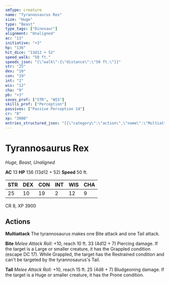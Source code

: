 ```yaml
---
smType: creature
name: "Tyrannosaurus Rex"
size: "Huge"
type: "Beast"
type_tags: ["Dinosaur"]
alignment: "Unaligned"
ac: "13"
initiative: "+3"
hp: "136"
hit_dice: "13d12 + 52"
speed_walk: "50 ft."
speeds_json: "{\"walk\":{\"distance\":\"50 ft.\"}}"
str: "25"
dex: "10"
con: "19"
int: "2"
wis: "12"
cha: "9"
pb: "+3"
saves_prof: ["STR", "WIS"]
skills_prof: ["Perception"]
passives: ["Passive Perception 14"]
cr: "8"
xp: "3900"
entries_structured_json: "[{\"category\":\"action\",\"name\":\"Multiattack\",\"text\":\"The tyrannosaurus makes one Bite attack and one Tail attack.\"},{\"category\":\"action\",\"name\":\"Bite\",\"text\":\"*Melee Attack Roll:* +10, reach 10 ft. 33 (4d12 + 7) Piercing damage. If the target is a Large or smaller creature, it has the Grappled condition (escape DC 17). While Grappled, the target has the Restrained condition and can't be targeted by the tyrannosaurus's Tail.\",\"kind\":\"Melee Attack Roll\",\"to_hit\":\"+10\",\"range\":\"10 ft\",\"damage\":\"33 (4d12 + 7) Piercing\"},{\"category\":\"action\",\"name\":\"Tail\",\"text\":\"*Melee Attack Roll:* +10, reach 15 ft. 25 (4d8 + 7) Bludgeoning damage. If the target is a Huge or smaller creature, it has the Prone condition.\",\"kind\":\"Melee Attack Roll\",\"to_hit\":\"+10\",\"range\":\"15 ft\",\"damage\":\"25 (4d8 + 7) Bludgeoning\"}]"
---
```


# Tyrannosaurus Rex
*Huge, Beast, Unaligned*

**AC** 13
**HP** 136 (13d12 + 52)
**Speed** 50 ft.

| STR | DEX | CON | INT | WIS | CHA |
| --- | --- | --- | --- | --- | --- |
| 25 | 10 | 19 | 2 | 12 | 9 |

CR 8, XP 3900

## Actions

**Multiattack**
The tyrannosaurus makes one Bite attack and one Tail attack.

**Bite**
*Melee Attack Roll:* +10, reach 10 ft. 33 (4d12 + 7) Piercing damage. If the target is a Large or smaller creature, it has the Grappled condition (escape DC 17). While Grappled, the target has the Restrained condition and can't be targeted by the tyrannosaurus's Tail.

**Tail**
*Melee Attack Roll:* +10, reach 15 ft. 25 (4d8 + 7) Bludgeoning damage. If the target is a Huge or smaller creature, it has the Prone condition.
